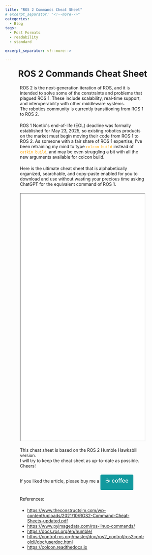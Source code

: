```yaml
---
title: "ROS 2 Commands Cheat Sheet"
# excerpt_separator: "<!--more-->"
categories:
  - Blog
tags:
  - Post Formats
  - readability
  - standard

excerpt_separator: <!--more-->

---
```


  <h1 style="text-align: center;margin-top:20px;margin-bottom-20px;" >ROS 2 Commands Cheat Sheet</h1>

<!--excerpt.start-->
<p style="margin: 20px 3rem;">  
ROS 2 is the next-generation iteration of ROS, and it is intended to solve some of the constraints and problems that plagued ROS 1. These include scalability, real-time support, and interoperability with other middleware systems. <br>
The robotics community is currently transitioning from ROS 1 to ROS 2.</p>
<!--excerpt.end-->





  <p style="text-align: left;margin: 20px 3rem;">ROS 1 Noetic's end-of-life (EOL) deadline was formally established for May 23, 2025, so existing robotics products on the market must begin moving their code from ROS 1 to ROS 2. As someone with a fair share of ROS 1 expertise, I've been retraining my mind to type <code style='color:orange'>colcon build</code> instead of <code style='color:orange'>catkin build</code>, and may be even struggling a bit with all the new arguments available for colcon build. 
  </p>

<p style="text-align: left;margin: 20px 3rem;">Here is the ultimate cheat sheet that is alphabetically organized, searchable, and copy-paste enabled for you to download and use without wasting your precious time asking ChatGPT for the equivalent command of ROS 1.
  </p>

<center>
        <iframe src=
"/assets/article3/ros2_humble_cheat_sheet.pdf"
                width="80%"
                height="800">
        </iframe>
    </center>

<p style="text-align: left;margin: 20px 3rem;">This cheat sheet is based on the ROS 2 Humble Hawksbill version. <br>I will try to keep the cheat sheet as up-to-date as possible. <br>Cheers!
  </p>
    






  <p style=" margin: 20px 3rem;">If you liked the article, please buy me a <a style="
                    text-decoration:none;
                    display: inline-block;
                    outline: 0;
                    cursor: pointer;
                    text-align: center;
                    border: 0;
                    padding: 7px 16px;
                    min-height: 36px;
                    min-width: 36px;
                    color: #ffffff;
                    background: #11999e;
                    border-radius: 4px;
                    font-weight: 500;
                    font-size: 18px;
                    box-shadow: rgba(0, 0, 0, 0.05) 0px 1px 0px 0px, rgba(0, 0, 0, 0.2) 0px -1px 0px 0px inset;
                    :hover {
                        background: #006e52;
                    }
                " href="https://www.buymeacoffee.com/roboticsspace">☕️ coffee</a></p>





  <p style=" margin: 20px 3rem;">References:</p>
  <ul style=" margin: 20px 3rem;">
    <li>
      <a href="https://www.theconstructsim.com/wp-content/uploads/2021/10/ROS2-Command-Cheat-Sheets-updated.pdf">https://www.theconstructsim.com/wp-content/uploads/2021/10/ROS2-Command-Cheat-Sheets-updated.pdf</a>
    </li>
    <li>
      <a href="https://www.pyimagedata.com/ros-linux-commands/">https://www.pyimagedata.com/ros-linux-commands/</a>
    </li>
    <li>
      <a href="https://docs.ros.org/en/humble/">https://docs.ros.org/en/humble/</a>
    </li>
    <li>
      <a href="https://control.ros.org/master/doc/ros2_control/ros2controlcli/doc/userdoc.html">https://control.ros.org/master/doc/ros2_control/ros2controlcli/doc/userdoc.html</a>
    </li>
    <li>
      <a href="https://colcon.readthedocs.io">https://colcon.readthedocs.io</a>
    </li>
  </ul>
